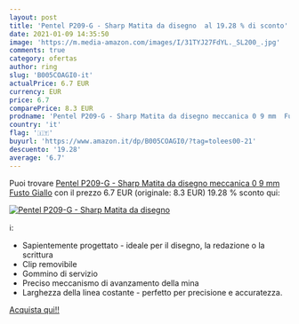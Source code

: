 ```yaml
---
layout: post
title: 'Pentel P209-G - Sharp Matita da disegno  al 19.28 % di sconto'
date: 2021-01-09 14:35:50
image: 'https://m.media-amazon.com/images/I/31TYJ27FdYL._SL200_.jpg'
comments: true
category: ofertas
author: ring
slug: 'B005COAGI0-it'
actualPrice: 6.7 EUR
currency: EUR
price: 6.7
comparePrice: 8.3 EUR
prodname: 'Pentel P209-G - Sharp Matita da disegno meccanica 0 9 mm  Fusto Giallo'
country: 'it'
flag: '🇮🇹'
buyurl: 'https://www.amazon.it/dp/B005COAGI0/?tag=tolees00-21'
descuento: '19.28'
average: '6.7'
---
```


Puoi trovare [Pentel P209-G - Sharp Matita da disegno meccanica 0 9 mm  Fusto Giallo](https://www.amazon.it/dp/B005COAGI0/?tag=tolees00-21) con il prezzo 6.7 EUR (originale: 8.3 EUR) 19.28 % sconto qui:

[![Pentel P209-G - Sharp Matita da disegno ](https://m.media-amazon.com/images/I/31TYJ27FdYL._SL200_.jpg)](https://www.amazon.it/dp/B005COAGI0/?tag=tolees00-21)

ℹ️:

- Sapientemente progettato - ideale per il disegno, la redazione o la scrittura
- Clip removibile
- Gommino di servizio
- Preciso meccanismo di avanzamento della mina
- Larghezza della linea costante - perfetto per precisione e accuratezza.

[Acquista qui!!](https://www.amazon.it/dp/B005COAGI0/?tag=tolees00-21)
